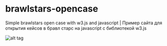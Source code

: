 # brawlstars-opencase
Simple brawlstars open case with w3.js and javascript | Пример сайта для открытия кейсов в бравл старс на javascript с библиотекой w3.js

![alt tag](https://i.postimg.cc/0y6P5BTZ/git.png "Пример работы скрипта")
